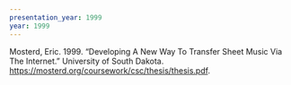 ```yaml
---
presentation_year: 1999
year: 1999
---
```


Mosterd, Eric. 1999. “Developing A New Way To Transfer Sheet Music Via The Internet.” University of South Dakota. <a href="https://mosterd.org/coursework/csc/thesis/thesis.pdf">https://mosterd.org/coursework/csc/thesis/thesis.pdf</a>.